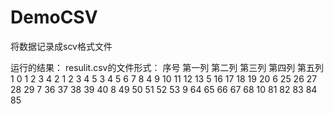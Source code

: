 # DemoCSV
将数据记录成scv格式文件

运行的结果：
resulit.csv的文件形式：
序号	第一列	第二列	第三列	第四列	第五列
1   	0	    1	      2	    3	    4
2	    1	    2	      3	    4	    5
3	    4	    5	      6	    7	    8
4	    9	    10	    11	  12	  13
5	    16	  17	    18	  19	  20
6	    25	  26	    27	  28	  29
7	    36	  37	    38	  39	  40
8	    49	  50	    51	  52	  53
9	    64	  65	    66	  67	  68
10	  81	  82	    83	  84	  85
